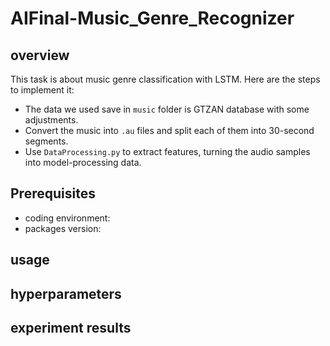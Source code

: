 # AIFinal-Music_Genre_Recognizer

## overview
This task is about music genre classification with LSTM. Here are the steps to implement it:

- The data we used save in `music` folder is GTZAN database with some adjustments.
- Convert the music into `.au` files and split each of them into 30-second segments.
- Use `DataProcessing.py` to extract features, turning the audio samples into model-processing data.

## Prerequisites

- coding environment:
- packages version: 
 
## usage

## hyperparameters

## experiment results
